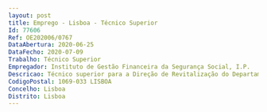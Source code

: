 ```yaml
--- 
layout: post
title: Emprego - Lisboa - Técnico Superior
Id: 77606
Ref: OE202006/0767
DataAbertura: 2020-06-25
DataFecho: 2020-07-09
Trabalho: Técnico Superior
Empregador: Instituto de Gestão Financeira da Segurança Social, I.P.
Descricao: Técnico superior para a Direção de Revitalização do Departamento de Gestão da DívidaCaracterização do posto de trabalho a) Acompanhar a situação dos devedores com processos de revitalização b) Propor a posição a assumir pela Segurança Social no âmbito dos processos judiciais e extrajudiciais de regularização de dívida c) Acompanhar, no âmbito da regularização extraordinária, os processos de regularização de dívida em articulação com as Secções de Processo e com o Instituto de Segurança Social, I.P. d) Promover o enquadramento de contribuintes devedores na recuperação extraordinária da dívida, identificando a melhor forma de regularização da dívida e) Analisar e propor a regularização de dívidas mediante dação em pagamento f) Participar em iniciativas de articulação de credores públicos e privados g) Analisar e propor alterações legislativas em matéria processos judiciais em extrajudiciais de regularização de dívida.Competências comportamentais a) Orientação para resultados b) Planeamento e Organização c) Análise da Informação e sentido crítico d) Responsabilidade e compromisso com o serviço e) Iniciativa e Autonomia f) Relacionamento Interpessoal e trabalho de equipa.
CodigoPostal: 1069-033 LISBOA
Concelho: Lisboa
Distrito: Lisboa
--- 
```


